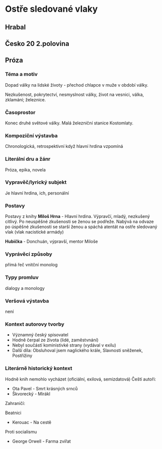 # Ostře sledované vlaky
## Hrabal
## Česko 20 2.polovina
## Próza

### Téma a motiv
Dopad války na lidské životy - přechod chlapce v muže v období války.

Nezkušenost, pokrytectví, nesmyslnost války, život na vesnici, válka, zklamání; železnice.

### Časoprostor
Konec druhé světové války. Malá železniční stanice Kostomlaty.
### Kompoziční výstavba
Chronologická, retrospektivní když hlavní hrdina vzpomíná 
### Literální dru a žánr
Próza, epika, novela 
### Vypravěč/lyrický subjekt
Je hlavní hrdina, ich, personální
### Postavy
Postavy z knihy
**Miloš Hrna** - Hlavní hrdina. Výpravčí, mladý, nezkušený citlivý. Po neuspěšné zkušenosti se ženou se podřeže. Nabývá na odvaze po úspěšné zkušenosti se starší ženou a spáchá atentát na ostře sledovaný vlak (vlak nacistické armády)

**Hubička** - Donchuán, výpravší, mentor Miloše
### Vyprávěcí způsoby
přímá řeč vnitční monolog
### Typy promluv
dialogy a monology
### Veršová výstavba
není
### Kontext autorovy tvorby
* Významný český spisovatel
* Hodně čerpal ze života (lidé, zaměstvnání)
* Nebyl součástí koministivké strany (vydával v exilu)
* Další díla: Obsluhoval jsem naglického krále, Slavnosti sněženek, Postřižiny
### Literárně historický kontext
Hodně knih nemohlo vycházet (oficiální, exilová, semizdatová)
Čeští autoři:
* Ota Pavel - Smrt krásných srnců
* Škvorecký - Mirákl

Zahraničí:

Beatnici
* Kerouac - Na cestě

Proti socialismu
* George Orwell - Farma zvířat
